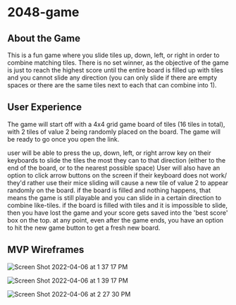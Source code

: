 # 2048-game
## About the Game
This is a fun game where you slide tiles up, down, left, or right in order to combine matching tiles. There is no set winner, as the objective of the game is just to reach the highest score until the entire board is filled up with tiles and you cannot slide any direction (you can only slide if there are empty spaces or there are the same tiles next to each that can combine into 1).

## User Experience
The game will start off with a 4x4 grid game board of tiles (16 tiles in total), with 2 tiles of value 2 being randomly placed on the board. The game will be ready to go once you open the link.

user will be able to press the up, down, left, or right arrow key on their keyboards to slide the tiles the most they can to that direction (either to the end of the board, or to the nearest possible space)
User will also have an option to click arrow buttons on the screen if their keyboard does not work/ they'd rather use their mice
sliding will cause a new tile of value 2 to appear randomly on the board.
if the board is filled and nothing happens, that means the game is still playable and you can slide in a certain direction to combine like-tiles.
if the board is filled with tiles and it is impossible to slide, then you have lost the game and your score gets saved into the 'best score' box on the top.
at any point, even after the game ends, you have an option to hit the new game button to get a fresh new board.

## MVP Wireframes

![Screen Shot 2022-04-06 at 1 37 17 PM](https://user-images.githubusercontent.com/68241119/162047479-fb02feb4-9302-4764-b7b0-dbaab62377b7.png)

![Screen Shot 2022-04-06 at 1 39 17 PM](https://user-images.githubusercontent.com/68241119/162047632-a2b1812f-88b9-4770-9bd9-48eb513b57d9.png)

![Screen Shot 2022-04-06 at 2 27 30 PM](https://user-images.githubusercontent.com/68241119/162047641-5b813a28-c278-4787-9a9e-79b606486884.png)
